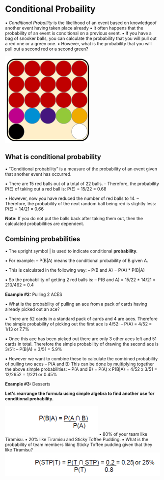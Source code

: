 # Conditional Probaility

▪ _Conditional Probaility_ is the likelihood of an event based on knowledgeof another event having taken place already
▪ It often happens that the probability of an event is conditional on a previous event.
▪ If you have a bag of snooker balls, you can calculate the probability that you will pull out a red one or a
green one.
▪ However, what is the probability that you will pull out a second red or a second green?

![Bag Of Snooker Balls?](BackofSnookerBalls.png)

## What is conditional probability

▪ “Conditional probability” is a measure of the probability of an event given that another event has occurred.

▪ There are 15 red balls out of a total of 22 balls.
– Therefore, the probability P(E) of taking out a red ball is: P(E) = 15/22 = 0.68

▪ However, now you have reduced the number of red balls
to 14.
– Therefore, the probability of the next random ball being red is slightly less:
P(E) = 14/21 = 0.66

**Note:** If you do not put the balls back after taking them out, then the calculated probabilities are dependent.

## Combining probabilities

▪ The upright symbol | is used to indicate conditional
**probability**.

▪ For example:
– P(B|A) means the conditional probability of B given A.

▪ This is calculated in the following way:
– P(B and A) = P(A) * P(B|A)

▪ So the probability of getting 2 red balls is:
– P(B and A) = 15/22 * 14/21 = 210/462 = 0.4

**Example #2:** Pulling 2 ACES

▪ What is the probability of pulling an ace from a pack of cards having already picked out an ace?

▪ There are 52 cards in a standard pack of cards and 4 are aces. Therefore the simple probability of picking out the first ace is 4/52:
– P(A) = 4/52 = 1/13 or 7.7%

▪ Once this ace has been picked out there are only 3 other aces left and
51 cards in total. Therefore the simple probability of drawing the second ace is 3/51:
– P(B|A) = 3/51 = 5.9%

▪ However we want to combine these to calculate the combined
probability of pulling two aces – P(A and B) This can be done by multiplying together the above simple probabilities:
– P(A and B) = P(A) x P(B|A) = 4/52 x 3/51 = 12/2652 = 1/221 or 0.45%

**Example #3:** Desserts

**Let's rearrange the formula using simple algebra to find another use for conditional probability.**

![ConditionalProbability?](ConditionalProbability.png)
▪ 80% of your team like Tiramisu.
▪ 20% like Tiramisu and Sticky Toffee Pudding.
▪ What is the probability of team members liking Sticky
Toffee pudding given that they like Tiramisu?
![ConditionalProbability?](ConditionalProbabilityExample.png)
